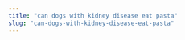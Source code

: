 ```yaml
---
title: "can dogs with kidney disease eat pasta"
slug: "can-dogs-with-kidney-disease-eat-pasta"
---
```


